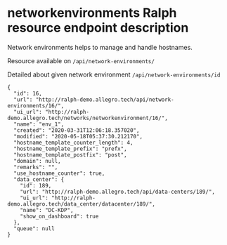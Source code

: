 # networkenvironments Ralph resource endpoint description
Network environments helps to manage and handle hostnames.

Resource available on `/api/network-environments/`

Detailed about given network environment `/api/network-environments/id`
```
{
  "id": 16,
  "url": "http://ralph-demo.allegro.tech/api/network-environments/16/",
  "ui_url": "http://ralph-demo.allegro.tech/networks/networkenvironment/16/",
  "name": "env_1",
  "created": "2020-03-31T12:06:18.357020",
  "modified": "2020-05-18T05:37:30.212170",
  "hostname_template_counter_length": 4,
  "hostname_template_prefix": "prefx",
  "hostname_template_postfix": "post",
  "domain": null,
  "remarks": "",
  "use_hostname_counter": true,
  "data_center": {
    "id": 189,
    "url": "http://ralph-demo.allegro.tech/api/data-centers/189/",
    "ui_url": "http://ralph-demo.allegro.tech/data_center/datacenter/189/",
    "name": "DC-KDP",
    "show_on_dashboard": true
  },
  "queue": null
}
```
